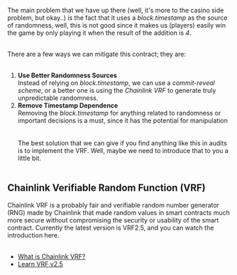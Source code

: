 The main problem that we have up there (well, it's more to the casino side problem, but okay..) is the fact that it uses a *block.timestamp* as the source of randomness, well, this is not good since it makes us (players)  easily win the game by only playing it when the result of the addition is *4*. &nbsp;  
&nbsp;  

There are a few ways we can mitigate this contract; they are:  &nbsp;  
&nbsp;  
1. **Use Better Randomness Sources** &nbsp;  
    Instead of relying on *block.timestamp*, we can use a *commit-reveal scheme*, or a better one is using the *Chainlink VRF* to generate truly unpredictable randomness.
2. **Remove Timestamp Dependence** &nbsp;  
    Removing the *block.timestamp* for anything related to randomness or important decisions is a must, since it has the potential for manipulation &nbsp;  
&nbsp;  
The best solution that we can give if you find anything like this in audits is to implement the VRF. Well,  maybe we need to introduce that to you a little bit. &nbsp;  
&nbsp;  

## Chainlink Verifiable Random Function (VRF)

Chainlink VRF is a probably fair and verifiable random number generator (RNG) made by Chainlink that made random values in smart contracts much more secure without compromising the security or usability of the smart contract. Currently the latest version is VRF2.5, and you can watch the introduction here. &nbsp;  
&nbsp;  
- [What is Chainlink VRF?](https://www.youtube.com/watch?v=eRzLNfn4LGc)
- [Learn VRF v2.5](https://docs.chain.link/vrf/v2-5/overview/subscription)